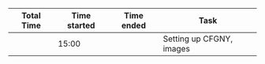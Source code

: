 
| Total Time | Time started | Time ended | Task                     |
| ---------- | ------------ | ---------- | ------------------------ |
|            | 15:00        |            | Setting up CFGNY, images |
